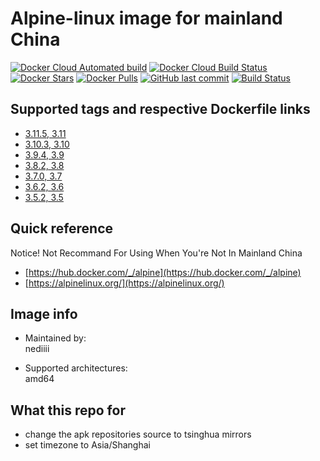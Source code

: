 # Alpine-linux image for mainland China

[![Docker Cloud Automated build](https://img.shields.io/docker/cloud/automated/nediiii/alpine)](https://hub.docker.com/r/nediiii/alpine)
[![Docker Cloud Build Status](https://img.shields.io/docker/cloud/build/nediiii/alpine)](https://hub.docker.com/r/nediiii/alpine)
[![Docker Stars](https://img.shields.io/docker/stars/nediiii/alpine)](https://hub.docker.com/r/nediiii/alpine)
[![Docker Pulls](https://img.shields.io/docker/pulls/nediiii/alpine)](https://hub.docker.com/r/nediiii/alpine)
[![GitHub last commit](https://img.shields.io/github/last-commit/nediiii/docker-image-alpine)](https://github.com/nediiii/docker-image-alpine/commits/master)
[![Build Status](https://travis-ci.org/nediiii/docker-image-alpine.svg?branch=master)](https://travis-ci.org/nediiii/docker-image-alpine)

## Supported tags and respective Dockerfile links

- [3.11.5, 3.11](https://github.com/nediiii/docker-image-alpine/blob/3.11.5/Dockerfile)
- [3.10.3, 3.10](https://github.com/nediiii/docker-image-alpine/blob/3.10.3/Dockerfile)
- [3.9.4, 3.9](https://github.com/nediiii/docker-image-alpine/blob/3.9.4/Dockerfile)
- [3.8.2, 3.8](https://github.com/nediiii/docker-image-alpine/blob/3.8.2/Dockerfile)
- [3.7.0, 3.7](https://github.com/nediiii/docker-image-alpine/blob/v3.7.0/Dockerfile)
- [3.6.2, 3.6](https://github.com/nediiii/docker-image-alpine/blob/3.6.2/Dockerfile)
- [3.5.2, 3.5](https://github.com/nediiii/docker-image-alpine/blob/3.5.2/Dockerfile)

## Quick reference

Notice! Not Recommand For Using When You're Not In Mainland China

- [https://hub.docker.com/_/alpine](https://hub.docker.com/_/alpine)
- [https://alpinelinux.org/](https://alpinelinux.org/)

## Image info

- Maintained by:  
  nediiii

- Supported architectures:  
  amd64

## What this repo for

- change the apk repositories source to tsinghua mirrors
- set timezone to Asia/Shanghai
